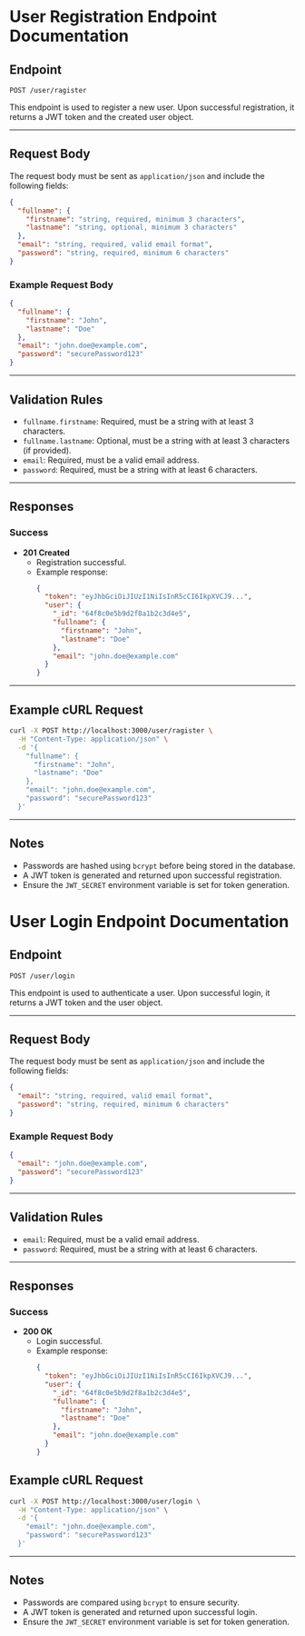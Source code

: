 # User Registration Endpoint Documentation

## Endpoint

`POST /user/ragister`

This endpoint is used to register a new user. Upon successful registration, it returns a JWT token and the created user object.

---

## Request Body

The request body must be sent as `application/json` and include the following fields:

```json
{
  "fullname": {
    "firstname": "string, required, minimum 3 characters",
    "lastname": "string, optional, minimum 3 characters"
  },
  "email": "string, required, valid email format",
  "password": "string, required, minimum 6 characters"
}
```

### Example Request Body

```json
{
  "fullname": {
    "firstname": "John",
    "lastname": "Doe"
  },
  "email": "john.doe@example.com",
  "password": "securePassword123"
}
```

---

## Validation Rules

- `fullname.firstname`: Required, must be a string with at least 3 characters.
- `fullname.lastname`: Optional, must be a string with at least 3 characters (if provided).
- `email`: Required, must be a valid email address.
- `password`: Required, must be a string with at least 6 characters.

---

## Responses

### Success

- **201 Created**
  - Registration successful.
  - Example response:
    ```json
    {
      "token": "eyJhbGciOiJIUzI1NiIsInR5cCI6IkpXVCJ9...",
      "user": {
        "_id": "64f8c0e5b9d2f8a1b2c3d4e5",
        "fullname": {
          "firstname": "John",
          "lastname": "Doe"
        },
        "email": "john.doe@example.com"
      }
    }
    ```

---

## Example cURL Request

```bash
curl -X POST http://localhost:3000/user/ragister \
  -H "Content-Type: application/json" \
  -d '{
    "fullname": {
      "firstname": "John",
      "lastname": "Doe"
    },
    "email": "john.doe@example.com",
    "password": "securePassword123"
  }'
```

---

## Notes

- Passwords are hashed using `bcrypt` before being stored in the database.
- A JWT token is generated and returned upon successful registration.
- Ensure the `JWT_SECRET` environment variable is set for token generation.



# User Login Endpoint Documentation

## Endpoint

`POST /user/login`

This endpoint is used to authenticate a user. Upon successful login, it returns a JWT token and the user object.

---

## Request Body

The request body must be sent as `application/json` and include the following fields:

```json
{
  "email": "string, required, valid email format",
  "password": "string, required, minimum 6 characters"
}
```

### Example Request Body

```json
{
  "email": "john.doe@example.com",
  "password": "securePassword123"
}
```

---

## Validation Rules

- `email`: Required, must be a valid email address.
- `password`: Required, must be a string with at least 6 characters.

---

## Responses

### Success

- **200 OK**
  - Login successful.
  - Example response:
    ```json
    {
      "token": "eyJhbGciOiJIUzI1NiIsInR5cCI6IkpXVCJ9...",
      "user": {
        "_id": "64f8c0e5b9d2f8a1b2c3d4e5",
        "fullname": {
          "firstname": "John",
          "lastname": "Doe"
        },
        "email": "john.doe@example.com"
      }
    }
    ```



## Example cURL Request

```bash
curl -X POST http://localhost:3000/user/login \
  -H "Content-Type: application/json" \
  -d '{
    "email": "john.doe@example.com",
    "password": "securePassword123"
  }'
```

---

## Notes

- Passwords are compared using `bcrypt` to ensure security.
- A JWT token is generated and returned upon successful login.
- Ensure the `JWT_SECRET` environment variable is set for token generation.